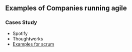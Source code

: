 ## Examples of Companies running agile

### Cases Study
* Spotify
* Thoughtworks
* [Examples for scrum](http://www.scrumcasestudies.com/)
